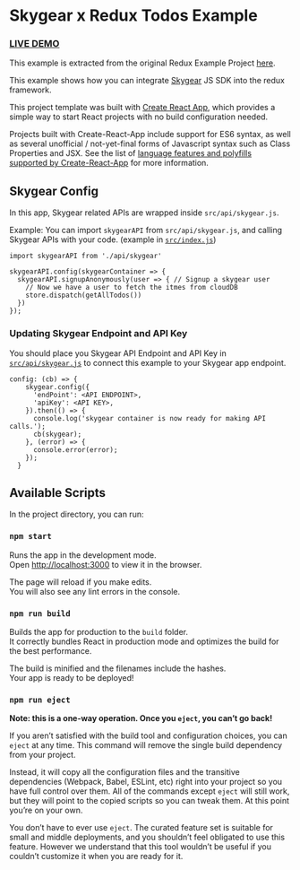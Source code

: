 # Skygear x Redux Todos Example

### [LIVE DEMO](https://skygear-demo.github.io/redux-todo-example/)

This example is extracted from the original Redux Example Project [here](https://github.com/reactjs/redux/tree/master/examples/todos).

This example shows how you can integrate [Skygear](https://skygear.io) JS SDK into the redux framework.

This project template was built with [Create React App](https://github.com/facebookincubator/create-react-app), which provides a simple way to start React projects with no build configuration needed.

Projects built with Create-React-App include support for ES6 syntax, as well as several unofficial / not-yet-final forms of Javascript syntax such as Class Properties and JSX.  See the list of [language features and polyfills supported by Create-React-App](https://github.com/facebookincubator/create-react-app/blob/master/packages/react-scripts/template/README.md#supported-language-features-and-polyfills) for more information.

## Skygear Config
In this app, Skygear related APIs are wrapped inside `src/api/skygear.js`.

Example: You can import `skygearAPI` from `src/api/skygear.js`, and calling Skygear APIs with your code.
(example in [`src/index.js`](src/index.js))
```
import skygearAPI from './api/skygear'

skygearAPI.config(skygearContainer => {
  skygearAPI.signupAnonymously(user => { // Signup a skygear user 
    // Now we have a user to fetch the itmes from cloudDB
    store.dispatch(getAllTodos())
  })
});
```

### Updating Skygear Endpoint and API Key

You should place you Skygear API Endpoint and API Key in [`src/api/skygear.js`](src/api/skygear.js) to connect this example to your Skygear app endpoint.

```
config: (cb) => {
    skygear.config({
      'endPoint': <API ENDPOINT>,
      'apiKey': <API KEY>,
    }).then(() => {
      console.log('skygear container is now ready for making API calls.');
      cb(skygear);
    }, (error) => {
      console.error(error);
    });
  }
```

## Available Scripts

In the project directory, you can run:

### `npm start`

Runs the app in the development mode.<br>
Open [http://localhost:3000](http://localhost:3000) to view it in the browser.

The page will reload if you make edits.<br>
You will also see any lint errors in the console.

### `npm run build`

Builds the app for production to the `build` folder.<br>
It correctly bundles React in production mode and optimizes the build for the best performance.

The build is minified and the filenames include the hashes.<br>
Your app is ready to be deployed!

### `npm run eject`

**Note: this is a one-way operation. Once you `eject`, you can’t go back!**

If you aren’t satisfied with the build tool and configuration choices, you can `eject` at any time. This command will remove the single build dependency from your project.

Instead, it will copy all the configuration files and the transitive dependencies (Webpack, Babel, ESLint, etc) right into your project so you have full control over them. All of the commands except `eject` will still work, but they will point to the copied scripts so you can tweak them. At this point you’re on your own.

You don’t have to ever use `eject`. The curated feature set is suitable for small and middle deployments, and you shouldn’t feel obligated to use this feature. However we understand that this tool wouldn’t be useful if you couldn’t customize it when you are ready for it.

